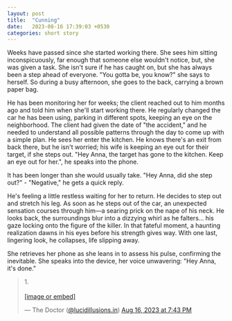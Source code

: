 ```yaml
---
layout: post
title:  "Cunning"
date:   2023-08-16 17:39:03 +0530
categories: short story
---
```

Weeks have passed since she started working there. She sees him sitting inconspicuously, far enough that someone else wouldn't notice, but, she was given a task. She isn't sure if he has caught on, but she has always been a step ahead of everyone. "You gotta be, you know?" she says to herself. So during a busy afternoon, she goes to the back, carrying a brown paper bag.

He has been monitoring her for weeks; the client reached out to him months ago and told him when she'll start working there. He regularly changed the car he has been using, parking in different spots, keeping an eye on the neighborhood. The client had given the date of "the accident," and he needed to understand all possible patterns through the day to come up with a simple plan. He sees her enter the kitchen. He knows there's an exit from back there, but he isn't worried; his wife is keeping an eye out for their target, if she steps out. "Hey Anna, the target has gone to the kitchen. Keep an eye out for her.", he speaks into the phone.

It has been longer than she would usually take. "Hey Anna, did she step out?" - "Negative," he gets a quick reply.

He's feeling a little restless waiting for her to return. He decides to step out and stretch his leg. As soon as he steps out of the car, an unexpected sensation courses through him—a searing prick on the nape of his neck. He looks back, the surroundings blur into a dizzying whirl as he falters... his gaze locking onto the figure of the killer. In that fateful moment, a haunting realization dawns in his eyes before his strength gives way. With one last, lingering look, he collapses, life slipping away.

She retrieves her phone as she leans in to assess his pulse, confirming the inevitable. She speaks into the device, her voice unwavering: "Hey Anna, it's done."


<blockquote class="bluesky-embed" data-bluesky-uri="at://did:plc:36h6ttx2g23zqr4accilbvo7/app.bsky.feed.post/3k53fnloc4j25" data-bluesky-cid="bafyreihknyeguiquw4mlr6dfpuu6deguaumabeo34ezwemkbqs3rl6p76a"><p lang="en">1.<br><br><a href="https://bsky.app/profile/did:plc:36h6ttx2g23zqr4accilbvo7/post/3k53fnloc4j25?ref_src=embed">[image or embed]</a></p>&mdash; The Doctor (<a href="https://bsky.app/profile/did:plc:36h6ttx2g23zqr4accilbvo7?ref_src=embed">@lucidillusions.in</a>) <a href="https://bsky.app/profile/did:plc:36h6ttx2g23zqr4accilbvo7/post/3k53fnloc4j25?ref_src=embed">Aug 16, 2023 at 7:43 PM</a></blockquote><script async src="https://embed.bsky.app/static/embed.js" charset="utf-8"></script>
